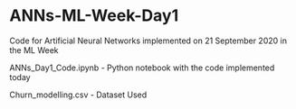 # ANNs-ML-Week-Day1
Code for Artificial Neural Networks implemented on 21 September 2020 in the ML Week

ANNs_Day1_Code.ipynb - Python notebook with the code implemented today

Churn_modelling.csv - Dataset Used
